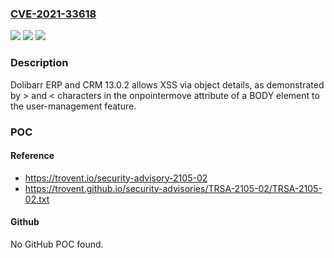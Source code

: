 ### [CVE-2021-33618](https://cve.mitre.org/cgi-bin/cvename.cgi?name=CVE-2021-33618)
![](https://img.shields.io/static/v1?label=Product&message=n%2Fa&color=blue)
![](https://img.shields.io/static/v1?label=Version&message=n%2Fa&color=blue)
![](https://img.shields.io/static/v1?label=Vulnerability&message=n%2Fa&color=brighgreen)

### Description

Dolibarr ERP and CRM 13.0.2 allows XSS via object details, as demonstrated by > and < characters in the onpointermove attribute of a BODY element to the user-management feature.

### POC

#### Reference
- https://trovent.io/security-advisory-2105-02
- https://trovent.github.io/security-advisories/TRSA-2105-02/TRSA-2105-02.txt

#### Github
No GitHub POC found.

